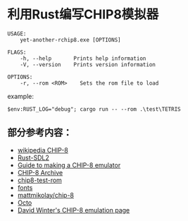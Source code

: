 # 利用Rust编写CHIP8模拟器

```
USAGE:
    yet-another-rchip8.exe [OPTIONS]

FLAGS:
    -h, --help       Prints help information
    -V, --version    Prints version information

OPTIONS:
    -r, --rom <ROM>    Sets the rom file to load
```

example:
```
$env:RUST_LOG="debug"; cargo run -- --rom .\test\TETRIS
```

## 部分参考内容：

- [wikipedia CHIP-8](https://en.wikipedia.org/wiki/CHIP-8)
- [Rust-SDL2](https://github.com/Rust-SDL2/rust-sdl2)
- [Guide to making a CHIP-8 emulator](https://tobiasvl.github.io/blog/write-a-chip-8-emulator)
- [CHIP-8 Archive](https://johnearnest.github.io/chip8Archive/)
- [chip8-test-rom](https://github.com/corax89/chip8-test-rom)
- [fonts](https://github.com/mattmikolay/chip-8/issues/3)
- [mattmikolay/chip-8](https://github.com/mattmikolay/chip-8)
- [Octo](https://internet-janitor.itch.io/octo)
- [David Winter's CHIP-8 emulation page](http://www.pong-story.com/chip8/)